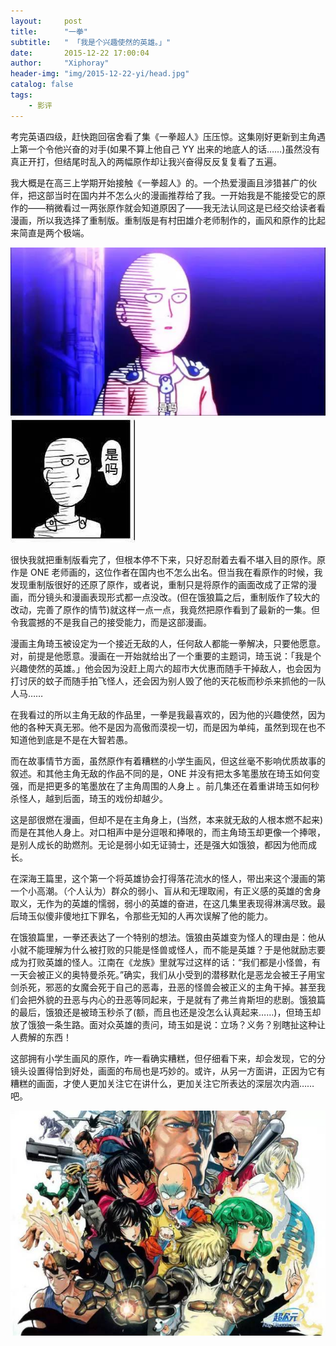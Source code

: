 ```yaml
---
layout:     post
title:      "一拳"
subtitle:   " 「我是个兴趣使然的英雄。」" 
date:       2015-12-22 17:00:04
author:     "Xiphoray"
header-img: "img/2015-12-22-yi/head.jpg"
catalog: false
tags:     
    - 影评
---
```


考完英语四级，赶快跑回宿舍看了集《一拳超人》压压惊。这集刚好更新到主角遇上第一个令他兴奋的对手(如果不算上他自己 YY 出来的地底人的话……)虽然没有真正开打，但结尾时乱入的两幅原作却让我兴奋得反反复复看了五遍。

我大概是在高三上学期开始接触《一拳超人》的。一个热爱漫画且涉猎甚广的伙伴，把这部当时在国内并不怎么火的漫画推荐给了我。一开始我是不能接受它的原作的——稍微看过一两张原作就会知道原因了——我无法认同这是已经交给读者看漫画，所以我选择了重制版。重制版是有村田雄介老师制作的，画风和原作的比起来简直是两个极端。

![img](/img/2015-12-22-yi/1.jpg)
![img](/img/2015-12-22-yi/2.jpg)

很快我就把重制版看完了，但根本停不下来，只好忍耐着去看不堪入目的原作。原作是 ONE 老师画的，这位作者在国内也不怎么出名。但当我在看原作的时候，我发现重制版很好的还原了原作，或者说，重制只是将原作的画面改成了正常的漫画，而分镜头和漫画表现形式都一点没改。(但在饿狼篇之后，重制版作了较大的改动，完善了原作的情节)就这样一点一点，我竟然把原作看到了最新的一集。但令我震撼的不是我自己的接受能力，而是这部漫画。

漫画主角琦玉被设定为一个接近无敌的人，任何敌人都能一拳解决，只要他愿意。对，前提是他愿意。漫画在一开始就给出了一个重要的主题词，琦玉说：「我是个兴趣使然的英雄。」他会因为没赶上周六的超市大优惠而随手干掉敌人，也会因为打讨厌的蚊子而随手拍飞怪人，还会因为别人毁了他的天花板而秒杀来抓他的一队人马……

在我看过的所以主角无敌的作品里，一拳是我最喜欢的，因为他的兴趣使然，因为他的各种天真无邪。他不是因为高傲而漠视一切，而是因为单纯，虽然到现在也不知道他到底是不是在大智若愚。

而在故事情节方面，虽然原作有着糟糕的小学生画风，但这丝毫不影响优质故事的叙述。和其他主角无敌的作品不同的是，ONE 并没有把太多笔墨放在琦玉如何变强，而是把更多的笔墨放在了主角周围的人身上 。前几集还在着重讲琦玉如何秒杀怪人，越到后面，琦玉的戏份却越少。

这是部很燃在漫画，但却不是在主角身上，(当然，本来就无敌的人根本燃不起来)而是在其他人身上。对口相声中是分逗哏和捧哏的，而主角琦玉却更像一个捧哏，是别人成长的助燃剂。无论是弱小如无证骑士，还是强大如饿狼，都因为他而成长。

在深海王篇里，这个第一个将英雄协会打得落花流水的怪人，带出来这个漫画的第一个小高潮。（个人认为）群众的弱小、盲从和无理取闹，有正义感的英雄的舍身取义，无作为的英雄的懦弱，弱小的英雄的奋进，在这几集里表现得淋漓尽致。最后琦玉似傻非傻地扛下罪名，令那些无知的人再次误解了他的能力。

在饿狼篇里，一拳还表达了一个特别的想法。饿狼由英雄变为怪人的理由是：他从小就不能理解为什么被打败的只能是怪兽或怪人，而不能是英雄？于是他就励志要成为打败英雄的怪人。江南在《龙族》里就写过这样的话：“我们都是小怪兽，有一天会被正义的奥特曼杀死。”确实，我们从小受到的潜移默化是恶龙会被王子用宝剑杀死，邪恶的女魔会死于自己的恶毒，丑恶的怪兽会被正义的主角干掉。甚至我们会把外貌的丑恶与内心的丑恶等同起来，于是就有了弗兰肯斯坦的悲剧。饿狼篇的最后，饿狼还是被琦玉秒杀了(额，而且也还是没怎么认真起来……)，但琦玉却放了饿狼一条生路。面对众英雄的责问，琦玉如是说：立场？义务？别瞎扯这种让人费解的东西！

这部拥有小学生画风的原作，咋一看确实糟糕，但仔细看下来，却会发现，它的分镜头设置得恰到好处，画面的布局也是巧妙的。或许，从另一方面讲，正因为它有糟糕的画面，才使人更加关注它在讲什么，更加关注它所表达的深层次内涵……吧。

![img](/img/2015-12-22-yi/3.jpg)

